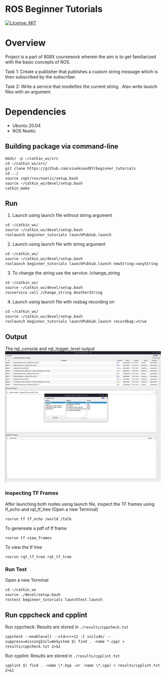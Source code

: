 # ROS Beginner Tutorials
[![License: MIT](https://img.shields.io/badge/License-MIT-Default.svg)](https://opensource.org/licenses/MIT)

# Overview
Project is a part of 808X coursework wherein the aim is to get familiarized with the basic concepts of ROS.

Task 1: Create a publisher that publishes a custom string message which is then subscribed by the subscriber.

Task 2: Write a service that modiefies the current string . Also write launch files with an argument.


# Dependencies
- Ubuntu 20.04
- ROS Noetic

## Building package via command-line
```
mkdir -p ~/catkin_ws/src
cd ~/catkin_ws/src/
git clone https://github.com/viveksood97/beginner_tutorials
cd ../
source /opt/ros/noetic/setup.bash
source ~/catkin_ws/devel/setup.bash
catkin_make
```
## Run
1. Launch using launch file without string argument
```
cd ~/catkin_ws/
source ~/catkin_ws/devel/setup.bash
roslaunch beginner_tutorials launchPubSub.launch
```
2. Launch using launch file with string argument
```
cd ~/catkin_ws/
source ~/catkin_ws/devel/setup.bash
roslaunch beginner_tutorials launchPubSub.launch newString:=anyString
```
3. To change the string use the service: /change_string
```
cd ~/catkin_ws/
source ~/catkin_ws/devel/setup.bash
rosservice call /change_string AnotherString
```
4. Launch using launch file with rosbag recording on
```
cd ~/catkin_ws/
source ~/catkin_ws/devel/setup.bash
roslaunch beginner_tutorials launchPubSub.launch recordbag:=true
```
## Output
The rqt_console and rqt_logger_level output
![](output.jpg)

### Inspecting TF Frames
After launching both nodes using launch file, inspect the TF frames using tf_echo and rqt_tf_tree (Open a new Terminal)

```
rosrun tf tf_echo /world /talk
```
To genereate a pdf of tf frame
```
rosrun tf view_frames
```
To view the tf tree
```
rosrun rqt_tf_tree rqt_tf_tree
```
### Run Test
Open a new Terminal
```
cd ~/catkin_ws
source ./devel/setup.bash
rostest beginner_tutorials launchTest.launch
```

## Run cppcheck and cpplint
Run cppcheck: Results are stored in `./results/cppcheck.txt` 
```
cppcheck --enable=all --std=c++11 -I include/ --suppress=missingIncludeSystem $( find . -name *.cpp) > results/cppcheck.txt 2>&1
```

Run cpplint: Results are stored in `./results/cpplint.txt`
```
cpplint $( find . -name \*.hpp -or -name \*.cpp) > results/cpplint.txt 2>&1
```
